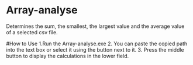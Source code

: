 # Array-analyse
Determines the sum, the smallest, the largest value and the average value of a selected csv file. 

#How to Use 
1.Run the Array-analyse.exe 
2. You can paste the copied path into the text box or select it using the button next to it. 
3. Press the middle button to display the calculations in the lower field. 
